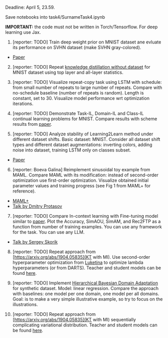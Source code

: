 Deadline: April 5, 23.59.

Save notebooks into task4/SurnameTask4.ipynb

**IMPORTANT:** the code must not be written in Torch/Tensorflow. For deep learning use Jax.

1. [reporter: TODO] Train deep weight prior on MNIST dataset ane evluate its performance on SVHN dataset (make SVHN gray-colored).
* [Paper](https://arxiv.org/abs/1810.06943)

2. [reporter: TODO] Repeat [knowledge distillation without dataset](https://arxiv.org/pdf/1710.07535.pdf) for MNIST dataset using top layer and all-layer statistics. 


3.  [reporter: TODO] Visualize repeat-copy task using LSTM with schedule: from small number of repeats to large number of repeats. Compare with no-schedule baseline (number of repeats is random).
Length is constant, set to 30. Visualize model performance wrt optimization iterations.


4. [reporter: TODO]  Demonstrate Task-IL, Domain-IL and Class-IL continual learning problems for MNIST. Compare results with scheme results from [paper](https://arxiv.org/pdf/1803.10123.pdf). 

5.  [reporter: TODO] Analyze stability of Learning2Learn method under different dataset shifts. Basic dataset: MNIST. Consider all dataset shift types and different dataset augmentations: inverting colors, adding noise into dataset, training LSTM only on classes subset.
* [Paper](https://proceedings.neurips.cc/paper_files/paper/2016/file/fb87582825f9d28a8d42c5e5e5e8b23d-Paper.pdf)

6. [reporter: Boeva Galina] Reimplement sinusoidal toy example from MAML. Compare MAML with its modification: instead of second-order optimization use  first-order optimization. Visualize obtained initial parameter values and training progress (see Fig 1 from MAML+ for reference).
* [MAML+](https://arxiv.org/pdf/1810.09502.pdf)
* [Talk by Dmitry Protasov](https://github.com/intsystems/BMM/blob/main-23/student_talks/week3_sem2_maml/MAML__.pdf)

7. [reporter: TODO] Compare In-context learning with Fine-tuning model similar to [paper](https://arxiv.org/pdf/2212.10559.pdf). Plot the Accuracy, SimAOU, SimAM, and Rec2FTP as a function from number of training examples. You can use any framework for the task. You can use any LLM.
* [Talk by Sergey Skorik](https://github.com/intsystems/BMM/blob/main-22/student_talks/week_17_sgd_attention/Dual_form_of_SGD_via_Attention.pdf) 

8. [reporter: TODO] Repeat approach from [https://arxiv.org/abs/1904.05835](KT with MI). Use second-order hyperparameter optimization from [Luketina](https://arxiv.org/abs/1511.06727) to optimize lambda hyperparameters (or from DARTS).  Teacher and student models can be found [here](https://github.com/passalis/probabilistic_kt/tree/master/exp_cifar).

9. [reporter: TODO] Implement [Hierarchical Bayesian Domain Adaptation](https://aclanthology.org/N09-1068.pdf) for synthetic dataset. Model: linear regression.  Compare the approach with baselines: one model per one domain, one model per all domains. Goal: is to make a very simple illustrative example, so try to focus on the illustrations.

10. [reporter: TODO]  Repeat approach from [https://arxiv.org/abs/1904.05835](KT with MI) sequentially complicating variational distribution. Teacher and student models can be found [here](https://github.com/passalis/probabilistic_kt/tree/master/exp_cifar). 
    
